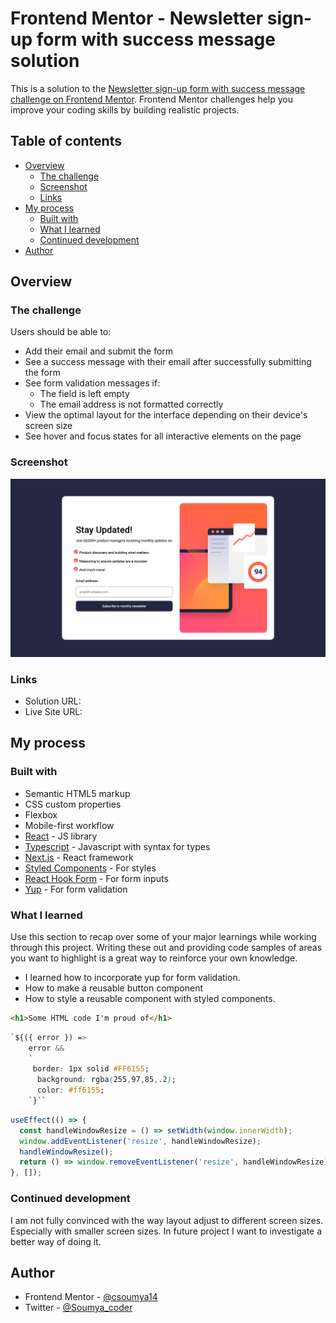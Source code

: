 # Frontend Mentor - Newsletter sign-up form with success message solution

This is a solution to the [Newsletter sign-up form with success message challenge on Frontend Mentor](https://www.frontendmentor.io/challenges/newsletter-signup-form-with-success-message-3FC1AZbNrv). Frontend Mentor challenges help you improve your coding skills by building realistic projects.

## Table of contents

- [Overview](#overview)
  - [The challenge](#the-challenge)
  - [Screenshot](#screenshot)
  - [Links](#links)
- [My process](#my-process)
  - [Built with](#built-with)
  - [What I learned](#what-i-learned)
  - [Continued development](#continued-development)
- [Author](#author)

## Overview

### The challenge

Users should be able to:

- Add their email and submit the form
- See a success message with their email after successfully submitting the form
- See form validation messages if:
  - The field is left empty
  - The email address is not formatted correctly
- View the optimal layout for the interface depending on their device's screen size
- See hover and focus states for all interactive elements on the page

### Screenshot

![](./images/newsletterscreenshot.png)

### Links

- Solution URL: [](https://github.com/csoumya14/NewsLetterSignUP.git)
- Live Site URL: [](https://news-letter-sign-qfk961hxe-csoumya14.vercel.app/)

## My process

### Built with

- Semantic HTML5 markup
- CSS custom properties
- Flexbox
- Mobile-first workflow
- [React](https://reactjs.org/) - JS library
- [Typescript](https://www.typescriptlang.org/) - Javascript with syntax for types
- [Next.js](https://nextjs.org/) - React framework
- [Styled Components](https://styled-components.com/) - For styles
- [React Hook Form](https://www.react-hook-form.com/) - For form inputs
- [Yup](https://www.npmjs.com/package/yup) - For form validation

### What I learned

Use this section to recap over some of your major learnings while working through this project. Writing these out and providing code samples of areas you want to highlight is a great way to reinforce your own knowledge.

- I learned how to incorporate yup for form validation.
- How to make a reusable button component
- How to style a reusable component with styled components.

```html
<h1>Some HTML code I'm proud of</h1>
```

```css
`${({ error }) =>
    error &&
    `
     border: 1px solid #FF6155;
      background: rgba(255,97,85,.2);
      color: #ff6155;
    `}``
```

```js
useEffect(() => {
  const handleWindowResize = () => setWidth(window.innerWidth);
  window.addEventListener('resize', handleWindowResize);
  handleWindowResize();
  return () => window.removeEventListener('resize', handleWindowResize);
}, []);
```

### Continued development

I am not fully convinced with the way layout adjust to different screen sizes. Especially with smaller screen sizes. In future project I want to investigate a better way of doing it.

## Author

- Frontend Mentor - [@csoumya14](https://www.frontendmentor.io/profile/csoumya14)
- Twitter - [@Soumya_coder](https://twitter.com/Soumya_coder)
